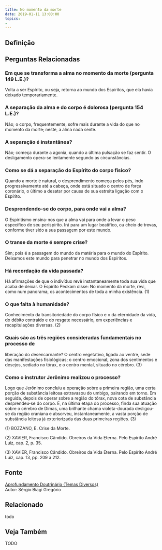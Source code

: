 ```yaml
---
title: No momento da morte
date: 2019-01-11 13:00:00
topics: 
- 
---
```


## Definição


## Perguntas Relacionadas

### Em que se transforma a alma no momento da morte (pergunta 149 L.E.)?
Volta a ser Espírito, ou seja, retorna ao mundo dos Espíritos, que ela
havia deixado temporariamente.

### A separação da alma e do corpo é dolorosa (pergunta 154 L.E.)?
Não; o corpo, frequentemente, sofre mais durante a vida do que no
momento da morte; neste, a alma nada sente.

### A separação é instantânea?
Não; começa durante a agonia, quando a última pulsação se faz sentir. O
desligamento opera-se lentamente segundo as circunstâncias.

### Como se dá a separação do Espírito do corpo físico?
Quando a morte é natural, o desprendimento começa pelos pés, indo
progressivamente até a cabeça, onde está situado o centro de força
coronário, o último a desatar por causa de sua estreita ligação com o
Espírito.

### Desprendendo-se do corpo, para onde vai a alma?
O Espiritismo ensina-nos que a alma vai para onde a levar o peso
específico de seu perispírito. Irá para um lugar beatífico, ou cheio de
trevas, conforme tiver sido a sua passagem por este mundo.

### O transe da morte é sempre crise?
Sim; pois é a passagem do mundo da matéria para o mundo do Espírito.
Deixamos este mundo para penetrar no mundo dos Espíritos.

### Há recordação da vida passada?
Há afirmações de que o indivíduo revê instantaneamente toda sua vida que
acaba de deixar. O Espírito Peckam disse: No momento da morte, revi,
como num panorama, os acontecimentos de toda a minha existência. (1)

### O que falta à humanidade?
Conhecimento da transitoriedade do corpo físico e o da eternidade da
vida, do débito contraído e do resgate necessário, em experiências e
recapitulações diversas. (2)

### Quais são as três regiões consideradas fundamentais no processo de
liberação do desencarnante?
O centro vegetativo, ligado ao ventre, sede das manifestações
fisiológicas; o centro emocional, zona dos sentimentos e desejos,
sediado no tórax, e o centro mental, situado no cérebro. (3)

### Como o instrutor Jerônimo realizou o processo?
Logo que Jerônimo concluiu a operação sobre a primeira região, uma certa
porção de substância leitosa extravasou do umbigo, pairando em torno. Em
seguida, depois de operar sobre a região do tórax, nova cota de
substância desprendeu-se do corpo. E, na última etapa do processo, finda
sua atuação sobre o cérebro de Dimas, uma brilhante chama
violeta-dourada desligou-se da região craniana e absorveu,
instantaneamente, a vasta porção de substância leitosa já exteriorizada
das duas primeiras regiões. (3)

(1) BOZZANO, E. Crise da Morte.

(2) XAVIER, Francisco Cândido. Obreiros da Vida Eterna. Pelo Espírito
André Luiz, cap. 2, p. 35.

(3) XAVIER, Francisco Cândido. Obreiros da Vida Eterna. Pelo Espírito
André Luiz, cap. 13, pp. 209 a 212.

## Fonte
[Aprofundamento Doutrinário (Temas Diversos)](https://sites.google.com/view/aprofundamentodoutrinario/no-momento-da-morte)  
Autor: Sérgio Biagi Gregório



## Relacionado
todo

## Veja Também
TODO


